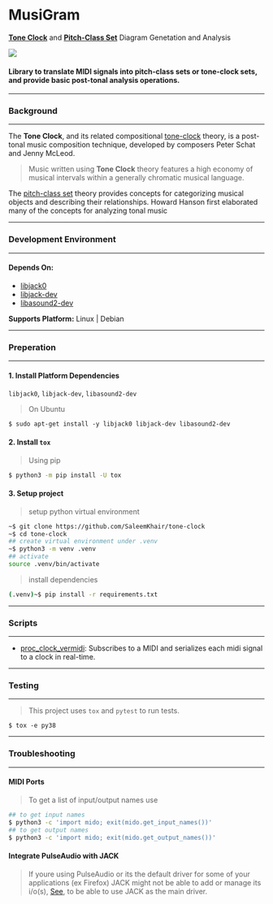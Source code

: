 
**MusiGram**
=== 

[**Tone Clock**](https://en.wikipedia.org/wiki/Tone_Clock) and [**Pitch-Class Set**](https://en.m.wikipedia.org/wiki/Set_theory_(music)) Diagram Genetation and Analysis 

![](https://github.com/SaleemKhair/tone-clock/actions/workflows/main.yml/badge.svg)


#### **Library to translate MIDI signals into __pitch-class sets__ or __tone-clock sets__, and provide basic post-tonal analysis operations.**
----

### Background
---

The **Tone Clock**, and its related compositional [tone-clock](https://en.wikipedia.org/wiki/Tone_Clock) theory, is a post-tonal music composition technique, developed by composers Peter Schat and Jenny McLeod.

>Music written using **Tone Clock** theory features a high economy of musical intervals within a generally chromatic musical language.

The [pitch-class set](https://en.m.wikipedia.org/wiki/Set_theory_(music)) theory provides concepts for categorizing musical objects and describing their relationships. Howard Hanson first elaborated many of the concepts for analyzing tonal music

---

### Development Environment
---
#### **Depends On:**
- [libjack0](https://packages.debian.org/sid/libjack0)
- [libjack-dev](https://packages.debian.org/sid/libjack-dev)
- [libasound2-dev](https://packages.debian.org/sid/libasound2-dev)

**Supports Platform:** Linux | Debian

---
### Preperation
---

#### 1. Install Platform Dependencies 
`libjack0`, `libjack-dev`, `libasound2-dev`

>On Ubuntu
```
$ sudo apt-get install -y libjack0 libjack-dev libasound2-dev
```

#### 2. Install `tox`

>Using pip
```bash
$ python3 -m pip install -U tox
```

#### 3. Setup project
>setup python virtual environment
```bash
~$ git clone https://github.com/SaleemKhair/tone-clock
~$ cd tone-clock
## create virtual environment under .venv
~$ python3 -m venv .venv
## activate
source .venv/bin/activate
```
>install dependencies
```bash
(.venv)~$ pip install -r requirements.txt
```
---
### Scripts
---

* [proc_clock_vermidi](bin/proc_clock_vermidi):
Subscribes to a MIDI and serializes each midi signal to a clock in real-time.

---
### Testing
---
>This project uses `tox` and `pytest` to run tests.
```
$ tox -e py38
```
---
### Troubleshooting
---
#### MIDI Ports
>To get a list of input/output names use
```bash
## to get input names
$ python3 -c 'import mido; exit(mido.get_input_names())'
## to get output names
$ python3 -c 'import mido; exit(mido.get_output_names())'
```

#### Integrate PulseAudio with JACK
>If youre using PulseAudio or its the default driver for some of your applications (ex Firefox)
JACK might not be able to add or manage its i/o(s), [See](https://jfearn.fedorapeople.org/fdocs/en-US/Fedora_Draft_Documentation/0.1/html/Musicians_Guide/sect-Musicians_Guide-Integrating_PulseAudio_with_JACK.html), to be able to use JACK as the main driver.
